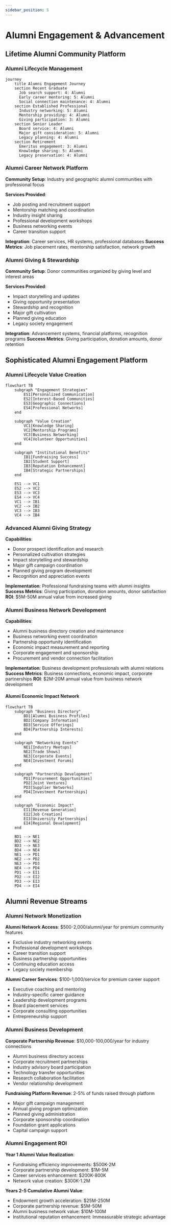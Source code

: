 ```yaml
---
sidebar_position: 5
---
```


# Alumni Engagement & Advancement

## Lifetime Alumni Community Platform

### Alumni Lifecycle Management

```mermaid
journey
    title Alumni Engagement Journey
    section Recent Graduate
      Job search support: 4: Alumni
      Early career mentoring: 5: Alumni
      Social connection maintenance: 4: Alumni
    section Established Professional
      Industry networking: 5: Alumni
      Mentorship providing: 4: Alumni
      Giving participation: 3: Alumni
    section Senior Leader
      Board service: 4: Alumni
      Major gift consideration: 5: Alumni
      Legacy planning: 4: Alumni
    section Retirement
      Emeritus engagement: 3: Alumni
      Knowledge sharing: 5: Alumni
      Legacy preservation: 4: Alumni
```

### Alumni Career Network Platform

**Community Setup**: Industry and geographic alumni communities with professional focus

**Services Provided**:
- Job posting and recruitment support
- Mentorship matching and coordination
- Industry insight sharing
- Professional development workshops
- Business networking events
- Career transition support

**Integration**: Career services, HR systems, professional databases
**Success Metrics**: Job placement rates, mentorship satisfaction, network growth

### Alumni Giving & Stewardship

**Community Setup**: Donor communities organized by giving level and interest areas

**Services Provided**:
- Impact storytelling and updates
- Giving opportunity presentation
- Stewardship and recognition
- Major gift cultivation
- Planned giving education
- Legacy society engagement

**Integration**: Advancement systems, financial platforms, recognition programs
**Success Metrics**: Giving participation, donation amounts, donor retention

## Sophisticated Alumni Engagement Platform

### Alumni Lifecycle Value Creation

```mermaid
flowchart TB
    subgraph "Engagement Strategies"
        ES1[Personalized Communication]
        ES2[Interest-Based Communities]
        ES3[Geographic Connections]
        ES4[Professional Networks]
    end
    
    subgraph "Value Creation"
        VC1[Knowledge Sharing]
        VC2[Mentorship Programs]
        VC3[Business Networking]
        VC4[Volunteer Opportunities]
    end
    
    subgraph "Institutional Benefits"
        IB1[Fundraising Success]
        IB2[Student Support]
        IB3[Reputation Enhancement]
        IB4[Strategic Partnerships]
    end
    
    ES1 --> VC1
    ES2 --> VC2
    ES3 --> VC3
    ES4 --> VC4
    VC1 --> IB1
    VC2 --> IB2
    VC3 --> IB3
    VC4 --> IB4
```

### Advanced Alumni Giving Strategy

**Capabilities**:
- Donor prospect identification and research
- Personalized cultivation strategies
- Impact storytelling and stewardship
- Major gift campaign coordination
- Planned giving program development
- Recognition and appreciation events

**Implementation**: Professional fundraising teams with alumni insights
**Success Metrics**: Giving participation, donation amounts, donor satisfaction
**ROI**: $5M-50M annual value from increased giving

### Alumni Business Network Development

**Capabilities**:
- Alumni business directory creation and maintenance
- Business networking event coordination
- Partnership opportunity identification
- Economic impact measurement and reporting
- Corporate engagement and sponsorship
- Procurement and vendor connection facilitation

**Implementation**: Business development professionals with alumni relations
**Success Metrics**: Business connections, economic impact, corporate partnerships
**ROI**: $2M-20M annual value from business network development

#### Alumni Economic Impact Network

```mermaid
flowchart TB
    subgraph "Business Directory"
        BD1[Alumni Business Profiles]
        BD2[Company Information]
        BD3[Service Offerings]
        BD4[Partnership Interests]
    end
    
    subgraph "Networking Events"
        NE1[Industry Meetups]
        NE2[Trade Shows]
        NE3[Corporate Events]
        NE4[Investment Forums]
    end
    
    subgraph "Partnership Development"
        PD1[Procurement Opportunities]
        PD2[Joint Ventures]
        PD3[Supplier Networks]
        PD4[Investment Partnerships]
    end
    
    subgraph "Economic Impact"
        EI1[Revenue Generation]
        EI2[Job Creation]
        EI3[University Partnerships]
        EI4[Regional Development]
    end
    
    BD1 --> NE1
    BD2 --> NE2
    BD3 --> NE3
    BD4 --> NE4
    NE1 --> PD1
    NE2 --> PD2
    NE3 --> PD3
    NE4 --> PD4
    PD1 --> EI1
    PD2 --> EI2
    PD3 --> EI3
    PD4 --> EI4
```

## Alumni Revenue Streams

### Alumni Network Monetization

**Alumni Network Access**: $500-2,000/alumni/year for premium community features
- Exclusive industry networking events
- Professional development workshops
- Career transition support
- Business partnership opportunities
- Continuing education access
- Legacy society membership

**Alumni Career Services**: $100-1,000/service for premium career support
- Executive coaching and mentoring
- Industry-specific career guidance
- Leadership development programs
- Board placement services
- Corporate consulting opportunities
- Entrepreneurship support

### Alumni Business Development

**Corporate Partnership Revenue**: $10,000-100,000/year for industry connections
- Alumni business directory access
- Corporate recruitment partnerships
- Industry advisory board participation
- Technology transfer opportunities
- Research collaboration facilitation
- Vendor relationship development

**Fundraising Platform Revenue**: 2-5% of funds raised through platform
- Major gift campaign management
- Annual giving program optimization
- Planned giving administration
- Corporate sponsorship coordination
- Foundation grant applications
- Capital campaign support

### Alumni Engagement ROI

**Year 1 Alumni Value Realization**:
- Fundraising efficiency improvements: $500K-2M
- Corporate partnership development: $1M-5M
- Career services enhancement: $200K-800K
- Network value creation: $300K-1.2M

**Years 2-5 Cumulative Alumni Value**:
- Endowment growth acceleration: $25M-250M
- Corporate partnership revenue: $5M-50M
- Alumni business network value: $10M-100M
- Institutional reputation enhancement: Immeasurable strategic advantage
